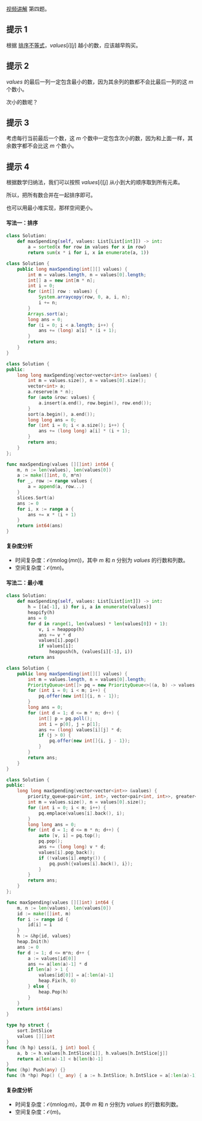 [视频讲解](https://www.bilibili.com/video/BV1Ww411T7JP/) 第四题。

## 提示 1

根据 [排序不等式](https://baike.baidu.com/item/%E6%8E%92%E5%BA%8F%E4%B8%8D%E7%AD%89%E5%BC%8F/7775728)，$\textit{values}[i][j]$ 越小的数，应该越早购买。

## 提示 2

$\textit{values}$ 的最后一列一定包含最小的数，因为其余列的数都不会比最后一列的这 $m$ 个数小。

次小的数呢？

## 提示 3

考虑每行当前最后一个数，这 $m$ 个数中一定包含次小的数，因为和上面一样，其余数字都不会比这 $m$ 个数小。

## 提示 4

根据数学归纳法，我们可以按照 $\textit{values}[i][j]$ 从小到大的顺序取到所有元素。

所以，把所有数合并在一起排序即可。

也可以用最小堆实现，那样空间更小。

#### 写法一：排序

```py [sol-Python3]
class Solution:
    def maxSpending(self, values: List[List[int]]) -> int:
        a = sorted(x for row in values for x in row)
        return sum(x * i for i, x in enumerate(a, 1))
```

```java [sol-Java]
class Solution {
    public long maxSpending(int[][] values) {
        int m = values.length, n = values[0].length;
        int[] a = new int[m * n];
        int i = 0;
        for (int[] row : values) {
            System.arraycopy(row, 0, a, i, n);
            i += n;
        }
        Arrays.sort(a);
        long ans = 0;
        for (i = 0; i < a.length; i++) {
            ans += (long) a[i] * (i + 1);
        }
        return ans;
    }
}
```

```cpp [sol-C++]
class Solution {
public:
    long long maxSpending(vector<vector<int>> &values) {
        int m = values.size(), n = values[0].size();
        vector<int> a;
        a.reserve(m * n);
        for (auto &row: values) {
            a.insert(a.end(), row.begin(), row.end());
        }
        sort(a.begin(), a.end());
        long long ans = 0;
        for (int i = 0; i < a.size(); i++) {
            ans += (long long) a[i] * (i + 1);
        }
        return ans;
    }
};
```

```go [sol-Go]
func maxSpending(values [][]int) int64 {
	m, n := len(values), len(values[0])
	a := make([]int, 0, m*n)
	for _, row := range values {
		a = append(a, row...)
	}
	slices.Sort(a)
	ans := 0
	for i, x := range a {
		ans += x * (i + 1)
	}
	return int64(ans)
}
```

#### 复杂度分析

- 时间复杂度：$\mathcal{O}(mn\log (mn))$，其中 $m$ 和 $n$ 分别为 $\textit{values}$ 的行数和列数。
- 空间复杂度：$\mathcal{O}(mn)$。

#### 写法二：最小堆

```py [sol-Python3]
class Solution:
    def maxSpending(self, values: List[List[int]]) -> int:
        h = [(a[-1], i) for i, a in enumerate(values)]
        heapify(h)
        ans = 0
        for d in range(1, len(values) * len(values[0]) + 1):
            v, i = heappop(h)
            ans += v * d
            values[i].pop()
            if values[i]:
                heappush(h, (values[i][-1], i))
        return ans
```

```java [sol-Java]
class Solution {
    public long maxSpending(int[][] values) {
        int m = values.length, n = values[0].length;
        PriorityQueue<int[]> pq = new PriorityQueue<>((a, b) -> values[a[0]][a[1]] - values[b[0]][b[1]]);
        for (int i = 0; i < m; i++) {
            pq.offer(new int[]{i, n - 1});
        }
        long ans = 0;
        for (int d = 1; d <= m * n; d++) {
            int[] p = pq.poll();
            int i = p[0], j = p[1];
            ans += (long) values[i][j] * d;
            if (j > 0) {
                pq.offer(new int[]{i, j - 1});
            }
        }
        return ans;
    }
}
```

```cpp [sol-C++]
class Solution {
public:
    long long maxSpending(vector<vector<int>> &values) {
        priority_queue<pair<int, int>, vector<pair<int, int>>, greater<>> pq;
        int m = values.size(), n = values[0].size();
        for (int i = 0; i < m; i++) {
            pq.emplace(values[i].back(), i);
        }
        long long ans = 0;
        for (int d = 1; d <= m * n; d++) {
            auto [v, i] = pq.top();
            pq.pop();
            ans += (long long) v * d;
            values[i].pop_back();
            if (!values[i].empty()) {
                pq.push({values[i].back(), i});
            }
        }
        return ans;
    }
};
```

```go [sol-Go]
func maxSpending(values [][]int) int64 {
	m, n := len(values), len(values[0])
	id := make([]int, m)
	for i := range id {
		id[i] = i
	}
	h := &hp{id, values}
	heap.Init(h)
	ans := 0
	for d := 1; d <= m*n; d++ {
		a := values[id[0]]
		ans += a[len(a)-1] * d
		if len(a) > 1 {
			values[id[0]] = a[:len(a)-1]
			heap.Fix(h, 0)
		} else {
			heap.Pop(h)
		}
	}
	return int64(ans)
}

type hp struct {
	sort.IntSlice
	values [][]int
}
func (h hp) Less(i, j int) bool {
	a, b := h.values[h.IntSlice[i]], h.values[h.IntSlice[j]]
	return a[len(a)-1] < b[len(b)-1]
}
func (hp) Push(any) {}
func (h *hp) Pop() (_ any) { a := h.IntSlice; h.IntSlice = a[:len(a)-1]; return }
```

#### 复杂度分析

- 时间复杂度：$\mathcal{O}(mn\log m)$，其中 $m$ 和 $n$ 分别为 $\textit{values}$ 的行数和列数。
- 空间复杂度：$\mathcal{O}(m)$。
